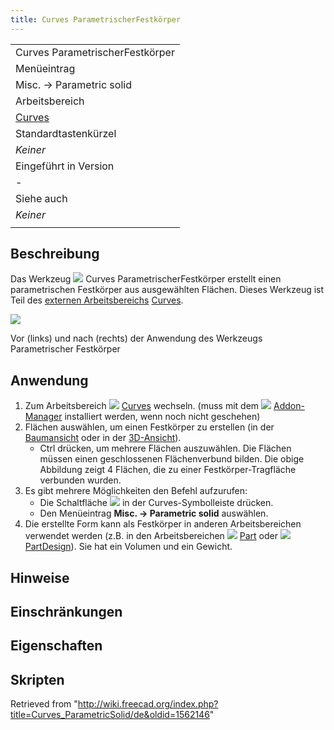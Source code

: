 ```yaml
---
title: Curves ParametrischerFestkörper
---
```

|  |
| --- |
| Curves ParametrischerFestkörper |
| Menüeintrag |
| Misc. → Parametric solid |
| Arbeitsbereich |
| [Curves](/Curves_Workbench/de "Curves Workbench/de") |
| Standardtastenkürzel |
| *Keiner* |
| Eingeführt in Version |
| - |
| Siehe auch |
| *Keiner* |
|  |

## Beschreibung

Das Werkzeug ![](/images/Curves_ParametricSolid.svg) Curves ParametrischerFestkörper erstellt einen parametrischen Festkörper aus ausgewählten Flächen. Dieses Werkzeug ist Teil des [externen Arbeitsbereichs](/External_workbenches/de "External workbenches/de") [Curves](/Curves_Workbench/de "Curves Workbench/de").

![](/images/Curves_ParametricSolid_demo.jpg)

Vor (links) und nach (rechts) der Anwendung des Werkzeugs Parametrischer Festkörper

## Anwendung

1. Zum Arbeitsbereich ![](/images/Curves_workbench_icon.svg) [Curves](/Curves_Workbench/de "Curves Workbench/de") wechseln. (muss mit dem ![](/images/Std_AddonMgr.svg) [Addon-Manager](/Std_AddonMgr/de "Std AddonMgr/de") installiert werden, wenn noch nicht geschehen)
2. Flächen auswählen, um einen Festkörper zu erstellen (in der [Baumansicht](/Tree_view/de "Tree view/de") oder in der [3D-Ansicht](/3D_view/de "3D view/de")).
   * Ctrl drücken, um mehrere Flächen auszuwählen. Die Flächen müssen einen geschlossenen Flächenverbund bilden. Die obige Abbildung zeigt 4 Flächen, die zu einer Festkörper-Tragfläche verbunden wurden.
3. Es gibt mehrere Möglichkeiten den Befehl aufzurufen:
   * Die Schaltfläche ![](/images/Curves_ParametricSolid.svg) in der Curves-Symbolleiste drücken.
   * Den Menüeintrag **Misc. → Parametric solid** auswählen.
4. Die erstellte Form kann als Festkörper in anderen Arbeitsbereichen verwendet werden (z.B. in den Arbeitsbereichen ![](/images/Workbench_Part.svg) [Part](/Part_Workbench/de "Part Workbench/de") oder ![](/images/Workbench_PartDesign.svg) [PartDesign](/PartDesign_Workbench/de "PartDesign Workbench/de")). Sie hat ein Volumen und ein Gewicht.

## Hinweise

## Einschränkungen

## Eigenschaften

## Skripten

Retrieved from "<http://wiki.freecad.org/index.php?title=Curves_ParametricSolid/de&oldid=1562146>"